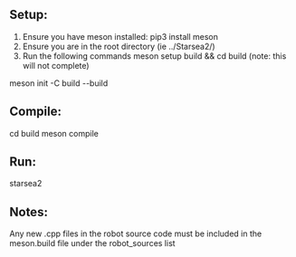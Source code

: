 
## Setup:
1. Ensure you have meson installed: pip3 install meson
2. Ensure you are in the root directory (ie ../Starsea2/)
3. Run the following commands
    meson setup build && cd build           (note: this will not complete)

meson init -C build --build

## Compile:
cd build
meson compile

## Run:
starsea2


## Notes:
Any new .cpp files in the robot source code must be included in the meson.build file under the robot_sources list